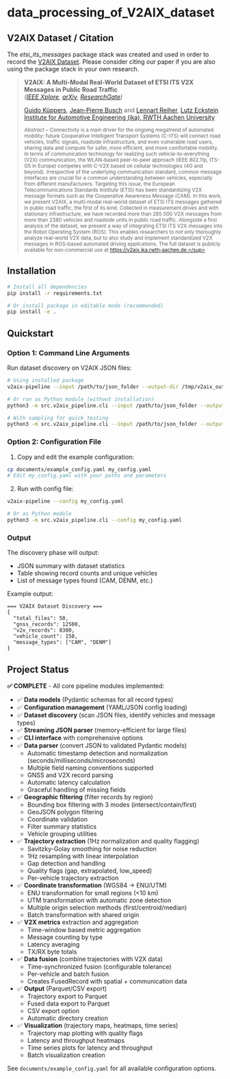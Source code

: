 # data_processing_of_V2AIX_dataset

## V2AIX Dataset / Citation

The *etsi_its_messages* package stack was created and used in order to record the [V2AIX Dataset](https://v2aix.ika.rwth-aachen.de). Please consider citing our paper if you are also using the package stack in your own research.

> **V2AIX: A Multi-Modal Real-World Dataset of ETSI ITS V2X Messages in Public Road Traffic**  
> *([IEEE Xplore](https://ieeexplore.ieee.org/document/10920150), [arXiv](https://arxiv.org/abs/2403.10221), [ResearchGate](https://www.researchgate.net/publication/378971373_V2AIX_A_Multi-Modal_Real-World_Dataset_of_ETSI_ITS_V2X_Messages_in_Public_Road_Traffic))*  
>
> [Guido Küppers](https://github.com/gkueppers), [Jean-Pierre Busch](https://github.com/jpbusch) and [Lennart Reiher](https://github.com/lreiher), [Lutz Eckstein](https://www.ika.rwth-aachen.de/en/institute/team/univ-prof-dr-ing-lutz-eckstein.html)  
> [Institute for Automotive Engineering (ika), RWTH Aachen University](https://www.ika.rwth-aachen.de/en/)
>
> <sup>*Abstract* – Connectivity is a main driver for the ongoing megatrend of automated mobility: future Cooperative Intelligent Transport Systems (C-ITS) will connect road vehicles, traffic signals, roadside infrastructure, and even vulnerable road users, sharing data and compute for safer, more efficient, and more comfortable mobility. In terms of communication technology for realizing such vehicle-to-everything (V2X) communication, the WLAN-based peer-to-peer approach (IEEE 802.11p, ITS-G5 in Europe) competes with C-V2X based on cellular technologies (4G and beyond). Irrespective of the underlying communication standard, common message interfaces are crucial for a common understanding between vehicles, especially from different manufacturers. Targeting this issue, the European Telecommunications Standards Institute (ETSI) has been standardizing V2X message formats such as the Cooperative Awareness Message (CAM). In this work, we present V2AIX, a multi-modal real-world dataset of ETSI ITS messages gathered in public road traffic, the first of its kind. Collected in measurement drives and with stationary infrastructure, we have recorded more than 285 000 V2X messages from more than 2380 vehicles and roadside units in public road traffic. Alongside a first analysis of the dataset, we present a way of integrating ETSI ITS V2X messages into the Robot Operating System (ROS). This enables researchers to not only thoroughly analyze real-world V2X data, but to also study and implement standardized V2X messages in ROS-based automated driving applications. The full dataset is publicly available for non-commercial use at https://v2aix.ika.rwth-aachen.de.</sup>

## Installation

```bash
# Install all dependencies
pip install -r requirements.txt

# Or install package in editable mode (recommended)
pip install -e .
```

## Quickstart

### Option 1: Command Line Arguments

Run dataset discovery on V2AIX JSON files:

```bash
# Using installed package
v2aix-pipeline --input /path/to/json_folder --output-dir /tmp/v2aix_out --region-bbox "6.0,50.0,7.0,51.0"

# Or run as Python module (without installation)
python3 -m src.v2aix_pipeline.cli --input /path/to/json_folder --output-dir /tmp/v2aix_out --region-bbox "6.0,50.0,7.0,51.0"

# With sampling for quick testing
python3 -m src.v2aix_pipeline.cli --input /path/to/json_folder --output-dir /tmp/v2aix_out --region-bbox "6.0,50.0,7.0,51.0" --sample 100
```

### Option 2: Configuration File

1. Copy and edit the example configuration:

```bash
cp documents/example_config.yaml my_config.yaml
# Edit my_config.yaml with your paths and parameters
```

2. Run with config file:

```bash
v2aix-pipeline --config my_config.yaml

# Or as Python module
python3 -m src.v2aix_pipeline.cli --config my_config.yaml
```

### Output

The discovery phase will output:
- JSON summary with dataset statistics
- Table showing record counts and unique vehicles
- List of message types found (CAM, DENM, etc.)

Example output:
```
=== V2AIX Dataset Discovery ===
{
  "total_files": 50,
  "gnss_records": 12500,
  "v2x_records": 8300,
  "vehicle_count": 150,
  "message_types": ["CAM", "DENM"]
}
```

## Project Status

**✅ COMPLETE** - All core pipeline modules implemented:

- ✅ **Data models** (Pydantic schemas for all record types)
- ✅ **Configuration management** (YAML/JSON config loading)
- ✅ **Dataset discovery** (scan JSON files, identify vehicles and message types)
- ✅ **Streaming JSON parser** (memory-efficient for large files)
- ✅ **CLI interface** with comprehensive options
- ✅ **Data parser** (convert JSON to validated Pydantic models)
  - Automatic timestamp detection and normalization (seconds/milliseconds/microseconds)
  - Multiple field naming conventions supported
  - GNSS and V2X record parsing
  - Automatic latency calculation
  - Graceful handling of missing fields
- ✅ **Geographic filtering** (filter records by region)
  - Bounding box filtering with 3 modes (intersect/contain/first)
  - GeoJSON polygon filtering
  - Coordinate validation
  - Filter summary statistics
  - Vehicle grouping utilities
- ✅ **Trajectory extraction** (1Hz normalization and quality flagging)
  - Savitzky-Golay smoothing for noise reduction
  - 1Hz resampling with linear interpolation
  - Gap detection and handling
  - Quality flags (gap, extrapolated, low_speed)
  - Per-vehicle trajectory extraction
- ✅ **Coordinate transformation** (WGS84 → ENU/UTM)
  - ENU transformation for small regions (<10 km)
  - UTM transformation with automatic zone detection
  - Multiple origin selection methods (first/centroid/median)
  - Batch transformation with shared origin
- ✅ **V2X metrics** extraction and aggregation
  - Time-window based metric aggregation
  - Message counting by type
  - Latency averaging
  - TX/RX byte totals
- ✅ **Data fusion** (combine trajectories with V2X data)
  - Time-synchronized fusion (configurable tolerance)
  - Per-vehicle and batch fusion
  - Creates FusedRecord with spatial + communication data
- ✅ **Output** (Parquet/CSV export)
  - Trajectory export to Parquet
  - Fused data export to Parquet
  - CSV export option
  - Automatic directory creation
- ✅ **Visualization** (trajectory maps, heatmaps, time series)
  - Trajectory map plotting with quality flags
  - Latency and throughput heatmaps
  - Time series plots for latency and throughput
  - Batch visualization creation

See `documents/example_config.yaml` for all available configuration options.